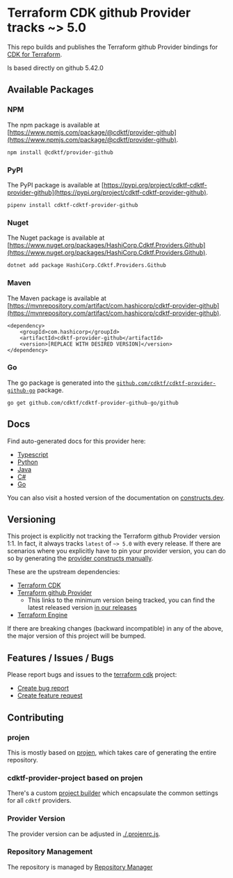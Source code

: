 
# Terraform CDK github Provider tracks ~> 5.0

This repo builds and publishes the Terraform github Provider bindings for [CDK for Terraform](https://cdk.tf).

Is based directly on github 5.42.0

## Available Packages

### NPM

The npm package is available at [https://www.npmjs.com/package/@cdktf/provider-github](https://www.npmjs.com/package/@cdktf/provider-github).

`npm install @cdktf/provider-github`

### PyPI

The PyPI package is available at [https://pypi.org/project/cdktf-cdktf-provider-github](https://pypi.org/project/cdktf-cdktf-provider-github).

`pipenv install cdktf-cdktf-provider-github`

### Nuget

The Nuget package is available at [https://www.nuget.org/packages/HashiCorp.Cdktf.Providers.Github](https://www.nuget.org/packages/HashiCorp.Cdktf.Providers.Github).

`dotnet add package HashiCorp.Cdktf.Providers.Github`

### Maven

The Maven package is available at [https://mvnrepository.com/artifact/com.hashicorp/cdktf-provider-github](https://mvnrepository.com/artifact/com.hashicorp/cdktf-provider-github).

```
<dependency>
    <groupId>com.hashicorp</groupId>
    <artifactId>cdktf-provider-github</artifactId>
    <version>[REPLACE WITH DESIRED VERSION]</version>
</dependency>
```


### Go

The go package is generated into the [`github.com/cdktf/cdktf-provider-github-go`](https://github.com/cdktf/cdktf-provider-github-go) package.

`go get github.com/cdktf/cdktf-provider-github-go/github`

## Docs

Find auto-generated docs for this provider here: 

- [Typescript](./docs/API.typescript.md)
- [Python](./docs/API.python.md)
- [Java](./docs/API.java.md)
- [C#](./docs/API.csharp.md)
- [Go](./docs/API.go.md)

You can also visit a hosted version of the documentation on [constructs.dev](https://constructs.dev/packages/@cdktf/provider-github).

## Versioning

This project is explicitly not tracking the Terraform github Provider version 1:1. In fact, it always tracks `latest` of `~> 5.0` with every release. If there are scenarios where you explicitly have to pin your provider version, you can do so by generating the [provider constructs manually](https://cdk.tf/imports).

These are the upstream dependencies:

- [Terraform CDK](https://cdk.tf)
- [Terraform github Provider](https://registry.terraform.io/providers/integrations/github/5.42.0)
    - This links to the minimum version being tracked, you can find the latest released version [in our releases](https://github.com/cdktf/cdktf-provider-github/releases)
- [Terraform Engine](https://terraform.io)

If there are breaking changes (backward incompatible) in any of the above, the major version of this project will be bumped.

## Features / Issues / Bugs

Please report bugs and issues to the [terraform cdk](https://cdk.tf) project:

- [Create bug report](https://cdk.tf/bug)
- [Create feature request](https://cdk.tf/feature)

## Contributing

### projen

This is mostly based on [projen](https://github.com/eladb/projen), which takes care of generating the entire repository.

### cdktf-provider-project based on projen

There's a custom [project builder](https://github.com/hashicorp/cdktf-provider-project) which encapsulate the common settings for all `cdktf` providers.

### Provider Version

The provider version can be adjusted in [./.projenrc.js](./.projenrc.js).

### Repository Management

The repository is managed by [Repository Manager](https://github.com/hashicorp/cdktf-repository-manager/)
